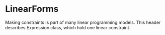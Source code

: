 # LinearForms
Making constraints is part of many linear programming models. This header describes Expression class, which hold one linear constraint.
